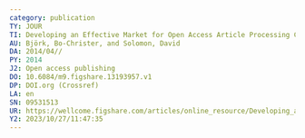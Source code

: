 ```yaml
---
category: publication
TY: JOUR
TI: Developing an Effective Market for Open Access Article Processing Charges (Final report) 
AU: Björk, Bo-Christer, and Solomon, David
DA: 2014/04//
PY: 2014
J2: Open access publishing
DO: 10.6084/m9.figshare.13193957.v1
DP: DOI.org (Crossref) 
LA: en
SN: 09531513
UR: https://wellcome.figshare.com/articles/online_resource/Developing_an_Effective_Market_for_Open_Access_Article_Processing_Charges/13193957/1?file=25399388 
Y2: 2023/10/27/11:47:35
---
```

